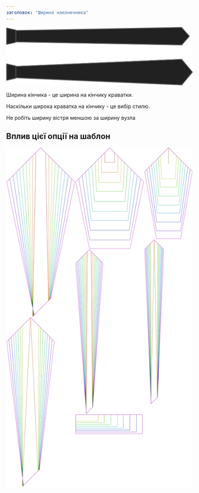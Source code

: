 ```yaml
---
заголовок: "Ширина наконечника"
---
```


![Ширина наконечника](tipwidth.svg)

Ширина кінчика - це ширина на кінчику краватки.

Наскільки широка краватка на кінчику - це вибір стилю.

<Note>

Не робіть ширину вістря меншою за ширину вузла

</Note>

## Вплив цієї опції на шаблон

![На цьому зображенні показано вплив цієї опції шляхом накладання декількох варіантів, які мають різне значення для цієї опції](trayvon_tipwidth_sample.svg "Вплив цієї опції на шаблон")
